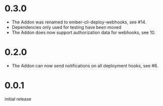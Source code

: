 # 0.3.0

* The Addon was renamed to ember-cli-deploy-webhooks, see #14.
* Dependencies only used for testing have been moved 
* The Addon does now support authorization data for webhooks, see 10.

# 0.2.0

* The Addon can now send notifications on all deployment hooks, see #8.

# 0.0.1

initial release
